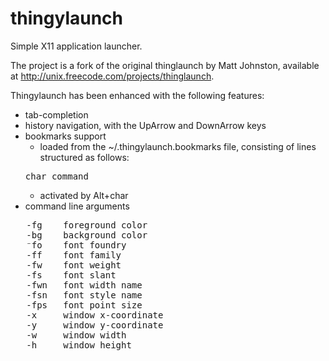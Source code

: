 thingylaunch
============

Simple X11 application launcher.

The project is a fork of the original thinglaunch by Matt Johnston, available
at http://unix.freecode.com/projects/thinglaunch.

Thingylaunch has been enhanced with the following features:

 * tab-completion
 * history navigation, with the UpArrow and DownArrow keys
 * bookmarks support
   * loaded from the ~/.thingylaunch.bookmarks file, consisting of lines structured as follows:
   <pre>char command</pre>
   * activated by Alt+char
 * command line arguments
<pre>
   -fg    foreground color
   -bg    background color
   ⁻fo    font foundry
   -ff    font family
   -fw    font weight
   -fs    font slant
   -fwn   font width name
   -fsn   font style name
   -fps   font point size
   -x     window x-coordinate
   -y     window y-coordinate
   -w     window width
   -h     window height
</pre>
